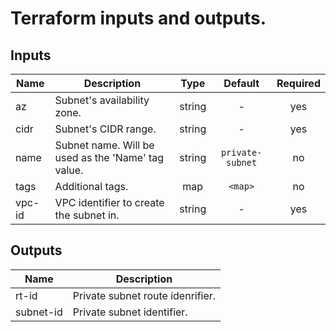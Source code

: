 # Terraform inputs and outputs.


## Inputs

| Name | Description | Type | Default | Required |
|------|-------------|:----:|:-----:|:-----:|
| az | Subnet's availability zone. | string | - | yes |
| cidr | Subnet's CIDR range. | string | - | yes |
| name | Subnet name. Will be used as the 'Name' tag value. | string | `private-subnet` | no |
| tags | Additional tags. | map | `<map>` | no |
| vpc-id | VPC identifier to create the subnet in. | string | - | yes |

## Outputs

| Name | Description |
|------|-------------|
| rt-id | Private subnet route idenrifier. |
| subnet-id | Private subnet identifier. |

